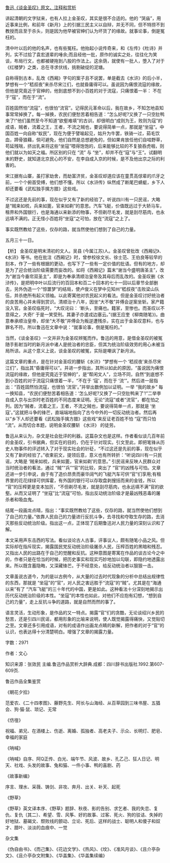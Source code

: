 [鲁迅《谈金圣叹》原文、注释和赏析](https://www.vrrw.net/wx/9650.html)

讲起清朝的文字狱来，也有人拉上金圣叹，其实是很不合适的。他的 “哭庙”，用近事来比例，和前年《新月》上的引据三民主义以自辩，并无不同，但不特捞不到教授而且至于杀头，则是因为他早被官绅们认为坏货了的缘故。就事论事，倒是冤枉的。

清中叶以后的他的名声，也有些冤枉。他抬起小说传奇来，和《左传》《杜诗》并列，实不过拾了袁宏道辈的唾余;而且经他一批，原作的诚实之处，往往化为笑谈，布局行文，也都被硬拖到八股的作法上。这余荫，就使有一批人，堕入了对于《红楼梦》之类，总在寻求伏线，挑剔破绽的泥塘。

自称得到古本，乱改《西厢》字句的案子且不说罢，单是截去《水浒》的后小半，梦想有一个“嵇叔夜”来杀尽宋江们，也就昏庸得可以。虽说因为痛恨流寇的缘故，但他是究竟近于官绅的，他到底想不到小百姓的对于流寇，只痛恨着一半： 不在于“寇”，而在于“流”。

百姓固然怕“流寇”，也很怕“流官”。记得民元革命以后，我在故乡，不知怎地县知事常常掉换了。每一掉换，农民们便愁苦着相告道：“怎么好呢?又换了一只空肚鸭来了!”他们虽然至今不知道“欲壑难填”的古训，却很明白“成则为王，败则为寇”的成语，贼者，流着之王，王者，不流之贼也，要说得简单一点，那就是“坐寇”。中国百姓一向自称“蚁民”，现在为便于譬喻起见，姑升为牛罢，铁骑一过，茹毛饮血，蹄骨狼藉，倘可避免，他们自然是总想避免的，但如果肯放任他们自啮野草，苟延残喘，挤出乳来将这些“坐寇”喂得饱饱的，后来能够比较的不复狼吞虎咽，则他们就以为如天之福。所区别的只在 “流” 与 “坐”，却并不在“寇”与“王”。试翻明末的野史，就知道北京民心的不安，在李自成入京的时候，是不及他出京之际的利害的。

宋江据有山寨，虽打家劫舍，而劫富济贫，金圣叹却道应该在童贯高俅辈的爪牙之前，一个个俯首受缚，他们想不懂。所以《水浒传》纵然成了断尾巴蜻蜓，乡下人却还要看《武松独手擒方腊》这些戏。

不过这还是先前的事，现在似乎又有了新的经验了。听说四川有一只民谣，大略是“贼来如梳，兵来如篦，官来如剃”的意思。汽车飞艇，价值既远过于大轿马车，租界和外国银行，也是海通以来新添的物事，不但剃尽毛发，就是刮尽筋肉，也永远填不满的。正无怪小百姓将“坐寇”之可怕，放在“流寇”之上了。

事实既然教给了这些，仅存的路，就当然使他们想到了自己的力量。

五月三十一日。



【析】 金圣叹是明末清初的文人。吴县 (今属江苏)人。金圣叹曾批改《西厢记》、《水浒》等书。他在批注《西厢记》时，曾参校徐文长、徐士范、王伯良等较早的刻本，作了一些有根据的更动，也写下了一些有一定价值的批语。但有的地方，却是为了迎合统治阶级需要而妄改的。如将《西厢记》篇末“谢当今盛明唐圣主”，改为“谢当今垂帘双圣主”，即是为奉承清顺治皇帝及其母后而乱改的。金圣叹删《水浒传》，是把明中叶以后流行的百回本和百二十回本的七十一回以后章节全部删去，另外伪造一个“惊噩梦”的结局，使卢俊义在梦中见知州“嵇叔夜”击败梁山队伍，并杀绝所有起义领袖。以此寄寓他对农民起义的看法。但是金圣叹讨好统治者的良苦用心并未得到赏识。清顺治十八年，因坐“大不敬”并傅会逆案坐斩。家产籍没入官。金圣叹临死时，“大叹诧曰： ‘断头，至痛也。籍家，至惨也。而圣叹以不意得之，大奇!’ 于是一笑受刑。其妻子亦遣戎边塞云。”(据王应奎《柳南随笔》)。曲意奉承顺治皇帝，却坐“大不敬”并傅会为叛逆遭残杀，实在出于金圣叹意料，也与罪名不符。所以鲁迅在文章中说：“就事论事，倒是冤枉的。”

当然，《谈金圣叹》一文并非为金圣叹辨冤而作。鲁迅的用意，是借金圣叹的被冤随手影射当时的新月派中诸人是统治者的忠臣，但其为统治阶级效劳的用心未被当局所谅。从这个意义上说，谈金圣叹的被冤，实际是嘲讽了新月派。

这篇文章的重点，是在针对金圣叹的腰斩《水浒》“梦想有一个 ‘嵇叔夜’来杀尽宋江们”，指出其“昏庸得可以”。并进一步指出，其所以如此的原因，“虽说因为痛恨流寇的缘故，但他是究竟近于官绅的”，是“帮闲文人”，立场不同，自然“到底想不到小百姓的对于流寇只痛恨着一半，“不在于 ‘寇’，而在于 ‘流’”。然后进一层指出：“百姓固然怕流寇，也很怕 ‘流官’。”并举出数例加以证明。一举 “我的故乡” 每一换知县，“农民们便愁苦着相告道：‘怎么好呢?又换了一只空肚鸭来了’!”二举李自成入京与出京时老百姓的不同态度来证明。无论“流寇”或者“流官”，都在怕之列。因为“贼者，流着之王，王者，不流之贼也，要说得简单一点，那就是 ‘坐寇’。”这就把斗争的锋芒，直端端地指向了古今中外的一切反动统治者。然后再以“乡下人却还要看《武松独手擒方腊》这些戏”来反证老百姓不怕 “寇”而只怕 “流”。从而切合本题，说明金圣叹腰斩 《水浒》 的徒劳。

鲁迅从来认为，杂文是社会批评的利器。这篇杂文也是这样。作者看似谈几百年前的金圣叹，引书据典，但实在的目的，仍在于针对现实。引文至此，即把笔锋从历史人物事件的评述转入了对于现实社会的针砭，“不过这还是先前的事，现在似乎又有了新的经验了。”收束前文，提领后意，意义也有所转折：“听说四川有一只民谣，大略是 ‘贼来如梳，兵来如篦，官来如剃’的意思。” 引民谣来反映人民群众对当时统治者的看法，通过 “贼”“兵”“官”的比较，突出了 “官”的凶残与可怕。文章还进一步引申说，由于有了造价昂贵而豪华阔气的飞艇汽车可供“官”们享用;有租界里的花花绿绿可供挥霍，有外国的银行可以存取盘剥搜括而来的金钱，所以 “官”的压榨更是变本加厉，“不但剃尽毛发，就是刮尽筋肉，也永远填不满”官的欲壑。从而又证明了 “坐寇”比“流寇”可怕，指出反动统治阶级才是最凶残恶毒的屠杀者和吸血鬼。

结尾一段画龙点晴，指出：“事实既然教给了这些，仅存的路，就当然使他们想到了自己的力量。”依靠人民自己的力量进行反抗斗争，去寻找和夺取生存的路，去消灭那些反动统治阶级。指出这一点，正体现了后期鲁迅对人民力量的深刻认识和了解。

本文采用声东击西的写法。看似谈论古人古事，评事议人，颇有随笔小品之风。但实际却在指斥现实，揭露国民党反动统治阶级屠杀人民，压榨百姓的黑暗和残忍。又指出人民的出路在于自己的觉醒和反抗。这种意图是寄寓在作品的谈古论今之中的，作者只是在恰当的时候，把历史事实和现实巧妙地加以勾联，即隐约地透露出来。所以既含蓄隐晦，又深藏锋芒。于不经意处，给反动统治者以狠狠一击。

文章虽说古道今，为的是以古例今，从大量的过去时代现象的分析中总结出规律性的东西，那就是 “坐寇”的“官”，对人民之害远胜于“流寇”的“贼”。尤其是在“海通以来”有了 “汽车飞艇”的三十年代的中国，更是如此。这种看法十分深刻地揭示出历代反动统治阶级的本性。“坐寇”的本性也如此，对他们不应抱有幻想，“想到自己的力量”，走上反抗斗争的道路，就是自然而然的事了。

语言灵活，生动形象，是作品的又一特点。揭露“官”们的贪酷，无论谈绍兴乡民的愁苦，还是引四川民谣，都用形象的比喻来说明，使人既觉揭露得痛快，又觉贴切之至。文章还多引用成语，对有的成语作出画龙点睛的新解，把作者的对于“官”的认识，也表达得十分清楚明白。增强了文章的揭露力量。

字数：2971

作者：文心

知识来源：张效民 主编.鲁迅作品赏析大辞典.成都：四川辞书出版社.1992.第607-609页.

鲁迅作品全集鉴赏

《朝花夕拾》

范爱农、《二十四孝图》、藤野先生、阿长与山海经、从百草园到三味书屋、五猖会、狗·猫·鼠、琐记、无常

《仿徨》

祝福、弟兄、在酒楼上、伤逝、离婚、孤独者、高老夫子、示众、长明灯、肥皂、幸福的家庭

《呐喊》

《呐喊》自序、阿Q正传、白光、端午节、风波、故乡、孔乙己、狂人日记、明天、社戏、头发的故事、兔和猫、一件小事、鸭的喜剧、药

《故事新编》

序言、理水、采薇、铸剑、非攻、奔月、出关、补天、起死

《野草》

《野草》英文译本序、《野草》题辞、秋夜、影的告别、求乞者、我的失恋、复仇、复仇〔其二〕、希望、雪、风筝、好的故事、过客、死火、狗的驳诘、失掉的好地狱、墓碣文、颓败线的颤动、立论、死后、这样的战士、聪明人和傻子和奴才、腊叶、淡淡的血痕中、一觉

杂文集

《伪自由书》、《而己集》、《花边文学》、《热风》、《坟》、《准风月谈》、《且介亭杂文》、《且介亭杂文附集》、《华盖集》、《华盖集续编》

